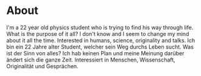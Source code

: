 # About

I'm a 22 year old physics student who is trying to find his way through life. What is the purpose of it all? I don't know and I seem to change my mind about it all the time. Interested in humans, science, originality and talks.
Ich bin ein 22 Jahre alter Student, welcher sein Weg durchs Leben sucht. Was ist der Sinn von alles? Ich hab keinen Plan und meine Meinung darüber ändert sich die ganze Zeit. Interessiert in Menschen, Wissenschaft, Originalität und Gesprächen.
